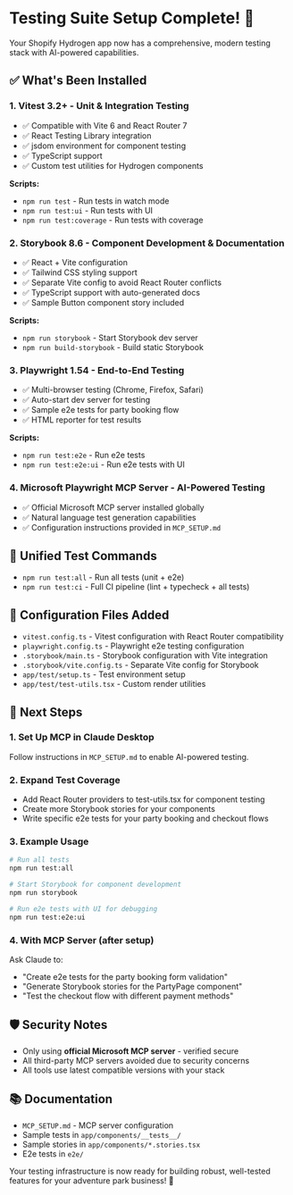 # Testing Suite Setup Complete! 🚀

Your Shopify Hydrogen app now has a comprehensive, modern testing stack with AI-powered capabilities.

## ✅ What's Been Installed

### 1. **Vitest 3.2+** - Unit & Integration Testing
- ✅ Compatible with Vite 6 and React Router 7
- ✅ React Testing Library integration
- ✅ jsdom environment for component testing
- ✅ TypeScript support
- ✅ Custom test utilities for Hydrogen components

**Scripts:**
- `npm run test` - Run tests in watch mode
- `npm run test:ui` - Run tests with UI
- `npm run test:coverage` - Run tests with coverage

### 2. **Storybook 8.6** - Component Development & Documentation
- ✅ React + Vite configuration
- ✅ Tailwind CSS styling support
- ✅ Separate Vite config to avoid React Router conflicts
- ✅ TypeScript support with auto-generated docs
- ✅ Sample Button component story included

**Scripts:**
- `npm run storybook` - Start Storybook dev server
- `npm run build-storybook` - Build static Storybook

### 3. **Playwright 1.54** - End-to-End Testing
- ✅ Multi-browser testing (Chrome, Firefox, Safari)
- ✅ Auto-start dev server for testing
- ✅ Sample e2e tests for party booking flow
- ✅ HTML reporter for test results

**Scripts:**
- `npm run test:e2e` - Run e2e tests
- `npm run test:e2e:ui` - Run e2e tests with UI

### 4. **Microsoft Playwright MCP Server** - AI-Powered Testing
- ✅ Official Microsoft MCP server installed globally
- ✅ Natural language test generation capabilities
- ✅ Configuration instructions provided in `MCP_SETUP.md`

## 🎯 **Unified Test Commands**

- `npm run test:all` - Run all tests (unit + e2e)
- `npm run test:ci` - Full CI pipeline (lint + typecheck + all tests)

## 🔧 **Configuration Files Added**

- `vitest.config.ts` - Vitest configuration with React Router compatibility
- `playwright.config.ts` - Playwright e2e testing configuration
- `.storybook/main.ts` - Storybook configuration with Vite integration
- `.storybook/vite.config.ts` - Separate Vite config for Storybook
- `app/test/setup.ts` - Test environment setup
- `app/test/test-utils.tsx` - Custom render utilities

## 🚀 **Next Steps**

### 1. **Set Up MCP in Claude Desktop**
Follow instructions in `MCP_SETUP.md` to enable AI-powered testing.

### 2. **Expand Test Coverage**
- Add React Router providers to test-utils.tsx for component testing
- Create more Storybook stories for your components
- Write specific e2e tests for your party booking and checkout flows

### 3. **Example Usage**
```bash
# Run all tests
npm run test:all

# Start Storybook for component development
npm run storybook

# Run e2e tests with UI for debugging
npm run test:e2e:ui
```

### 4. **With MCP Server (after setup)**
Ask Claude to:
- "Create e2e tests for the party booking form validation"
- "Generate Storybook stories for the PartyPage component"
- "Test the checkout flow with different payment methods"

## 🛡️ **Security Notes**

- Only using **official Microsoft MCP server** - verified secure
- All third-party MCP servers avoided due to security concerns
- All tools use latest compatible versions with your stack

## 📚 **Documentation**

- `MCP_SETUP.md` - MCP server configuration
- Sample tests in `app/components/__tests__/`
- Sample stories in `app/components/*.stories.tsx`
- E2e tests in `e2e/`

Your testing infrastructure is now ready for building robust, well-tested features for your adventure park business! 🎢